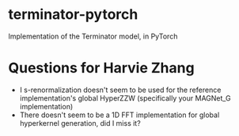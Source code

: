 # terminator-pytorch
Implementation of the Terminator model, in PyTorch

# Questions for Harvie Zhang
- I s-renormalization doesn't seem to be used for the reference implementation's global HyperZZW (specifically your MAGNet_G implementation)
- There doesn't seem to be a 1D FFT implementation for global hyperkernel generation, did I miss it?